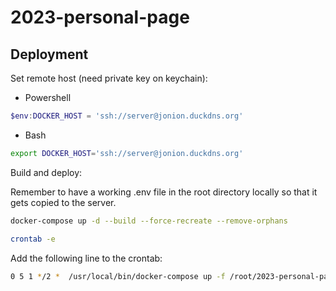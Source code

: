 # 2023-personal-page

## Deployment

Set remote host (need private key on keychain):

- Powershell

```powershell
$env:DOCKER_HOST = 'ssh://server@jonion.duckdns.org'
```

- Bash

```bash
export DOCKER_HOST='ssh://server@jonion.duckdns.org'
```

Build and deploy:

Remember to have a working .env file in the root directory locally so that it gets copied to the server.

```bash
docker-compose up -d --build --force-recreate --remove-orphans

crontab -e
```

Add the following line to the crontab:

```bash
0 5 1 */2 *  /usr/local/bin/docker-compose up -f /root/2023-personal-page/docker-compose.yaml certbot
```
